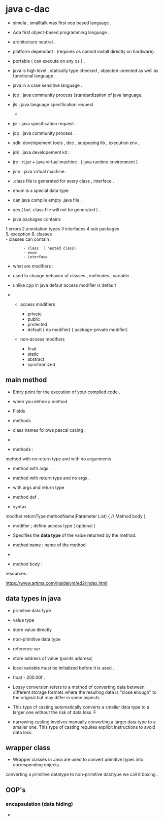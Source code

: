 # java c-dac 

- simula , smalltalk was first oop based language .

- Ada first object-based programming language .

- architecture neutral .

- platform dependant . (requires os cannot install directly on hardware).

- portable ( can execute on any os ) .

- java is high level , statically type checked , objected-oriented as well as functional language .
- java in a case sensitive language .

- jcp : java community process (standardization of java language. 

- jls : java language specification request 

	-  
- jsr : java specification request .  
- jcp :  java community process .

- sdk:  developement tools  , doc  , suppoeing lib , execution env , 

- jdk : java developement kit : 

- jre : rt.jar + java virtual machine . ( java runtime environment ) 

- jvm : java virtual machine .




- .class file is generated for every class , interface .

- enum is a special data type 

- can java compile empty .java file .

- yes ( but .class file will not be generated ) .


- java packages contains 

1 errors 
2 annotation types
3 interfaces 
4 sub packages  
5. exception 
6. classes  
	- classes can contain : 

			- class  ( nested class) 
			- enum 
			- interface 


- what are modifiers :

- used to change behavior of classes , methodes , variable .
- unlike cpp in java defaut access modifier is default 

- 
	- access modifiers 
		- private 
		- public 
		- protected 
		- default ( no modifier) ( package-private modifier) 

	- non-access modifiers 

		- final 
		- static 
		- abstract 
		- synchronized 



## main method 

- Entry point for the execution of your compiled code .

- when you define a method 


- Fields 

- methods  

-  class names follows pascal casing . 

-

- methods :


method with no return type  and with no argunments .

- method with args  .

- method with return type and no args .
- with args and return type


- method def .

- syntax 

 modifier returnType methodName(Parameter List) {
    // Method body
}

-  modifier ; define access type ( optional ) 

- Specifies the **data type** of the value returned by the method. 

- method name : name of the method 

-  
- method body : 




resources :


https://www.artima.com/insidejvm/ed2/index.html




## data types in java


- primitive data type 
- value type  
- store value directly 

- non-primitive data type 
- reference var 
- store address of value (points address)


- local variable must be initialized before it is used .


- float - 200.00f .

- Lossy conversion refers to a method of converting data between different storage formats where the resulting data is "close enough" to the original but may differ in some aspects


-   This type of casting automatically converts a smaller data type to a larger one without the risk of data loss. F

- narrowing casting involves manually converting a larger data type to a smaller one. This type of casting requires explicit instructions to avoid data loss.  








## wrapper class

- Wrapper classes in Java are used to convert primitive types into corresponding objects. 

converting a primitive datatype to non-primitive  datatype we call it boxing .




## OOP's 

### encapsulation   (data hiding) 


 - 






